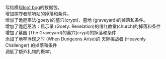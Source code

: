 写给模组[loot bog](https://github.com/RainSpace-CN/LootBag)的数据包。\
增加掠夺者前哨站的掉落和条件。\
增加了诡厄巫法(goety)的墓穴(crypt)、墓地 (graveyard)的掉落和条件。\
增加了诡厄巫法：启示录 (Goety: Revelation)的绯红教堂(church)的掉落和条件\
增加了墓园 (The Graveyard)的墓穴(crypt)的掉落和条件\
添加了地牢浮现之时 (When Dungeons Arise)的 天际挑战者 (Heavenly Challenger) 的掉落和条件\
调低了额外礼物的概率\
